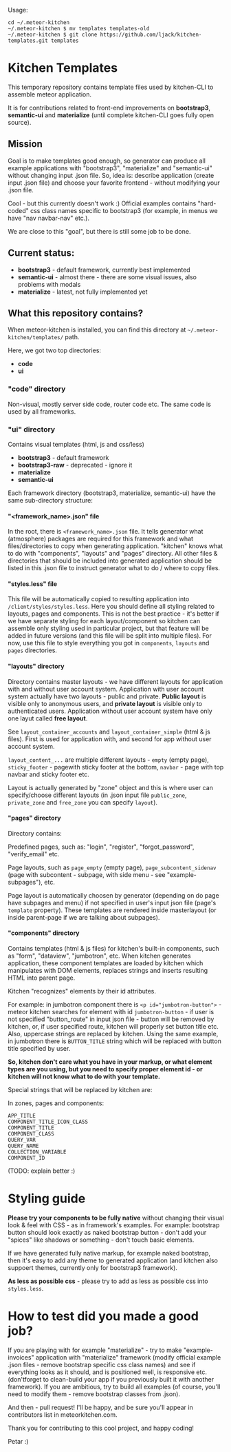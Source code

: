 Usage:
```
cd ~/.meteor-kitchen
~/.meteor-kitchen $ mv templates templates-old
~/.meteor-kitchen $ git clone https://github.com/ljack/kitchen-templates.git templates
```

Kitchen Templates
=================

This temporary repository contains template files used by kitchen-CLI to assemble meteor application.

It is for contributions related to front-end improvements on **bootstrap3**, **semantic-ui** and **materialize** (until complete kitchen-CLI goes fully open source).

Mission
------- 
Goal is to make templates good enough, so generator can produce all example applications with "bootstrap3", "materialize" and "semantic-ui" without changing input .json file.
So, idea is: describe application (create input .json file) and choose your favorite frontend - without modifying your .json file.

Cool - but this currently doesn't work :) Official examples contains "hard-coded" css class names specific to bootstrap3 (for example, in menus we have "nav navbar-nav" etc.).

We are close to this "goal", but there is still some job to be done.


Current status:
---------------

- **bootstrap3** - default framework, currently best implemented
- **semantic-ui** - almost there - there are some visual issues, also problems with modals
- **materialize** - latest, not fully implemented yet


What this repository contains?
------------------------------

When meteor-kitchen is installed, you can find this directory at `~/.meteor-kitchen/templates/` path.

Here, we got two top directories:

- **code**
- **ui**


### "code" directory

Non-visual, mostly server side code, router code etc. The same code is used by all frameworks.


### "ui" directory

Contains visual templates (html, js and css/less)

- **bootstrap3** - default framework
- **bootstrap3-raw** - deprecated - ignore it
- **materialize**
- **semantic-ui**

Each framework directory (bootstrap3, materialize, semantic-ui) have the same sub-directory structure:


#### "<framework_name>.json" file

In the root, there is `<framework_name>.json` file. It tells generator what (atmosphere) packages are required for this framework and what files/directories to copy when generating application.
"kitchen" knows what to do with "components", "layouts" and "pages" directory. All other files & directories that should be included into generated application should be listed in this .json file to instruct generator what to do / where to copy files.


#### "styles.less" file

This file will be automatically copied to resulting application into `/client/styles/styles.less`. Here you should define all styling related to layouts, pages and components. 
This is not the best practice - it's better if we have separate styling for each layout/component so kitchen can assemble only styling used in particular project, but that feature will be added in future versions (and this file will be split into multiple files).
For now, use this file to style everything you got in `components`, `layouts` and `pages` directories.


#### "layouts" directory

Directory contains master layouts - we have different layouts for application with and without user account system. 
Application with user account system actually have two layouts - public and private. **Public layout** is visible only to anonymous users, and **private layout** is visible only to authenticated users.
Application without user account system have only one layut called **free layout**.

See `layout_container_accounts` and `layout_container_simple` (html & js files). First is used for application with, and second for app without user account system.

`layout_content_...` are multiple different layouts - `empty` (empty page), `sticky_footer` - pagewith sticky footer at the bottom, `navbar` - page with top navbar and sticky footer etc.

Layout is actually generated by "zone" object and this is where user can specify/choose different layouts (in .json input file `public_zone`, `private_zone` and `free_zone` you can specify `layout`).


#### "pages" directory

Directory contains:

Predefined pages, such as: "login", "register", "forgot_password", "verify_email" etc.

Page layouts, such as `page_empty` (empty page), `page_subcontent_sidenav` (page with subcontent - subpage, with side menu - see "example-subpages"), etc.

Page layout is automatically choosen by generator (depending on do page have subpages and menu) if not specified in user's input json file (page's `template` property). These templates are rendered inside masterlayout (or inside parent-page if we are talking about subpages).


#### "components" directory

Contains templates (html & js files) for kitchen's built-in components, such as "form", "dataview", "jumbotron", etc. 
When kitchen generates application, these component templates are loaded by kitchen which manipulates with DOM elements, replaces strings and inserts resulting HTML into parent page.

Kitchen "recognizes" elements by their id attributes. 

For example: in jumbotron component there is `<p id="jumbotron-button">` - meteor kitchen searches for element with id `jumbotron-button` - if user is not specified "button_route" in input json file - button will be removed by kitchen, or, if user specified route, kitchen will properly set button title etc.
Also, uppercase strings are replaced by kitchen. Using the same example, in jumbotron there is `BUTTON_TITLE` string which will be replaced with button title specified by user.

**So, kitchen don't care what you have in your markup, or what element types are you using, but you need to specify proper element id - or kitchen will not know what to do with your template.**

Special strings that will be replaced by kitchen are:

In zones, pages and components:

```
APP_TITLE
COMPONENT_TITLE_ICON_CLASS
COMPONENT_TITLE
COMPONENT_CLASS
QUERY_VAR
QUERY_NAME
COLLECTION_VARIABLE
COMPONENT_ID
```

(TODO: explain better :)


Styling guide
=============

**Please try your components to be fully native** without changing their visual look & feel with CSS - as in framework's examples. 
For example: bootstrap button should look exactly as naked bootstrap button - don't add your "spices" like shadows or something - don't touch basic elements.

If we have generated fully native markup, for example naked bootstrap, then it's easy to add any theme to generated application (and kitchen also suppoert themes, currently only for bootstrap3 framework).

**As less as possible css** - please try to add as less as possible css into `styles.less`.


How to test did you made a good job?
====================================

If you are playing with for example "materialize" - try to make "example-invoices" application with "materialize" framework (modify official example .json files - remove bootstrap specific css class names) and see if everything looks as it should, and is positioned well, is responsive etc. (don'tforget to clean-build your app if you previously built it with another framework).
If you are ambitious, try to build all examples (of course, you'll need to modify them - remove bootstrap classes from .json).


And then - pull request! I'll be happy, and be sure you'll appear in contributors list in meteorkitchen.com.

Thank you for contributing to this cool project, and happy coding! 

Petar 
:)
